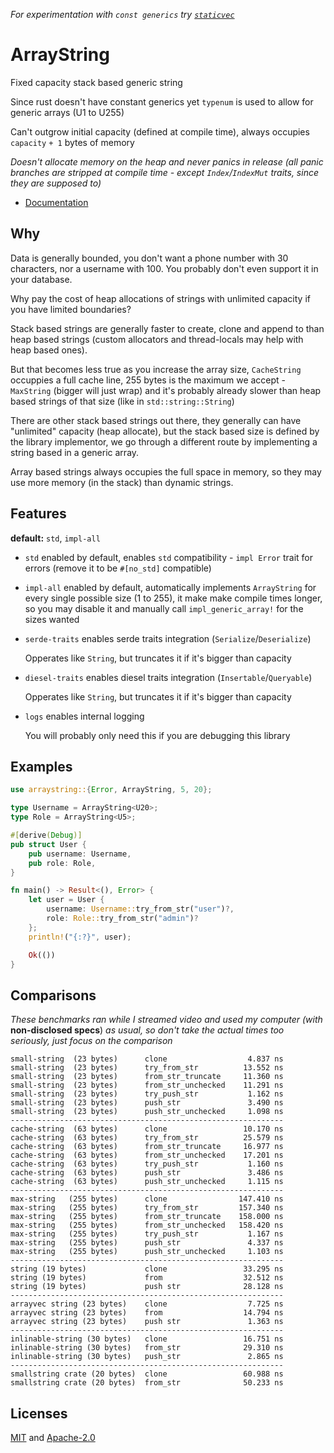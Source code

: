*For experimentation with `const generics` try [`staticvec`](https://github.com/slightlyoutofphase/staticvec/)*

# ArrayString

Fixed capacity stack based generic string

Since rust doesn't have constant generics yet `typenum` is used to allow for generic arrays (U1 to U255)

Can't outgrow initial capacity (defined at compile time), always occupies `capacity` `+ 1` bytes of memory

*Doesn't allocate memory on the heap and never panics in release (all panic branches are stripped at compile time - except `Index`/`IndexMut` traits, since they are supposed to)*

* [Documentation](https://docs.rs/arraystring/0.3.0/arraystring)

## Why

Data is generally bounded, you don't want a phone number with 30 characters, nor a username with 100. You probably don't even support it in your database.

Why pay the cost of heap allocations of strings with unlimited capacity if you have limited boundaries?

Stack based strings are generally faster to create, clone and append to than heap based strings (custom allocators and thread-locals may help with heap based ones).

But that becomes less true as you increase the array size, `CacheString` occuppies a full cache line, 255 bytes is the maximum we accept - `MaxString` (bigger will just wrap) and it's probably already slower than heap based strings of that size (like in `std::string::String`)

There are other stack based strings out there, they generally can have "unlimited" capacity (heap allocate), but the stack based size is defined by the library implementor, we go through a different route by implementing a string based in a generic array.

Array based strings always occupies the full space in memory, so they may use more memory (in the stack) than dynamic strings.

## Features

 **default:** `std`, `impl-all`

 - `std` enabled by default, enables `std` compatibility - `impl Error` trait for errors (remove it to be `#[no_std]` compatible)
 - `impl-all` enabled by default, automatically implements `ArrayString` for every single possible size (1 to 255), it make make compile times longer, so you may disable it and manually call `impl_generic_array!` for the sizes wanted
 - `serde-traits` enables serde traits integration (`Serialize`/`Deserialize`)

     Opperates like `String`, but truncates it if it's bigger than capacity

 - `diesel-traits` enables diesel traits integration (`Insertable`/`Queryable`)

     Opperates like `String`, but truncates it if it's bigger than capacity

 - `logs` enables internal logging

     You will probably only need this if you are debugging this library

 ## Examples

```rust
use arraystring::{Error, ArrayString, 5, 20};

type Username = ArrayString<U20>;
type Role = ArrayString<U5>;

#[derive(Debug)]
pub struct User {
    pub username: Username,
    pub role: Role,
}

fn main() -> Result<(), Error> {
    let user = User {
        username: Username::try_from_str("user")?,
        role: Role::try_from_str("admin")?
    };
    println!("{:?}", user);

    Ok(())
}
```

 ## Comparisons

*These benchmarks ran while I streamed video and used my computer (with* **non-disclosed specs**) *as usual, so don't take the actual times too seriously, just focus on the comparison*

```my_custom_benchmark
small-string  (23 bytes)      clone                  4.837 ns
small-string  (23 bytes)      try_from_str          13.552 ns
small-string  (23 bytes)      from_str_truncate     11.360 ns
small-string  (23 bytes)      from_str_unchecked    11.291 ns
small-string  (23 bytes)      try_push_str           1.162 ns
small-string  (23 bytes)      push_str               3.490 ns
small-string  (23 bytes)      push_str_unchecked     1.098 ns
-------------------------------------------------------------
cache-string  (63 bytes)      clone                 10.170 ns
cache-string  (63 bytes)      try_from_str          25.579 ns
cache-string  (63 bytes)      from_str_truncate     16.977 ns
cache-string  (63 bytes)      from_str_unchecked    17.201 ns
cache-string  (63 bytes)      try_push_str           1.160 ns
cache-string  (63 bytes)      push_str               3.486 ns
cache-string  (63 bytes)      push_str_unchecked     1.115 ns
-------------------------------------------------------------
max-string   (255 bytes)      clone                147.410 ns
max-string   (255 bytes)      try_from_str         157.340 ns
max-string   (255 bytes)      from_str_truncate    158.000 ns
max-string   (255 bytes)      from_str_unchecked   158.420 ns
max-string   (255 bytes)      try_push_str           1.167 ns
max-string   (255 bytes)      push_str               4.337 ns
max-string   (255 bytes)      push_str_unchecked     1.103 ns
-------------------------------------------------------------
string (19 bytes)             clone                 33.295 ns
string (19 bytes)             from                  32.512 ns
string (19 bytes)             push str              28.128 ns
-------------------------------------------------------------
arrayvec string (23 bytes)    clone                  7.725 ns
arrayvec string (23 bytes)    from                  14.794 ns
arrayvec string (23 bytes)    push str               1.363 ns
-------------------------------------------------------------
inlinable-string (30 bytes)   clone                 16.751 ns
inlinable-string (30 bytes)   from_str              29.310 ns
inlinable-string (30 bytes)   push_str               2.865 ns
-------------------------------------------------------------
smallstring crate (20 bytes)  clone                 60.988 ns
smallstring crate (20 bytes)  from_str              50.233 ns
```

## Licenses

[MIT](master/license/MIT) and [Apache-2.0](master/license/APACHE)
